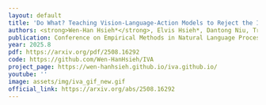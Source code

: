 ```yaml
---
layout: default
title: 'Do What? Teaching Vision-Language-Action Models to Reject the Impossible'
authors: <strong>Wen-Han Hsieh*</strong>, Elvis Hsieh*, Dantong Niu, Trevor Darrell, Roei Herzig, David M. Chan
publication: Conference on Empirical Methods in Natural Language Processing (EMNLP), 2025 arXiv:2508.16292
year: 2025.8
pdf: https://arxiv.org/pdf/2508.16292
code: https://github.com/Wen-HanHsieh/IVA
project_page: https://wen-hanhsieh.github.io/iva.github.io/
youtube: ''
image: assets/img/iva_gif_new.gif
official_link: https://arxiv.org/abs/2508.16292
---
```

